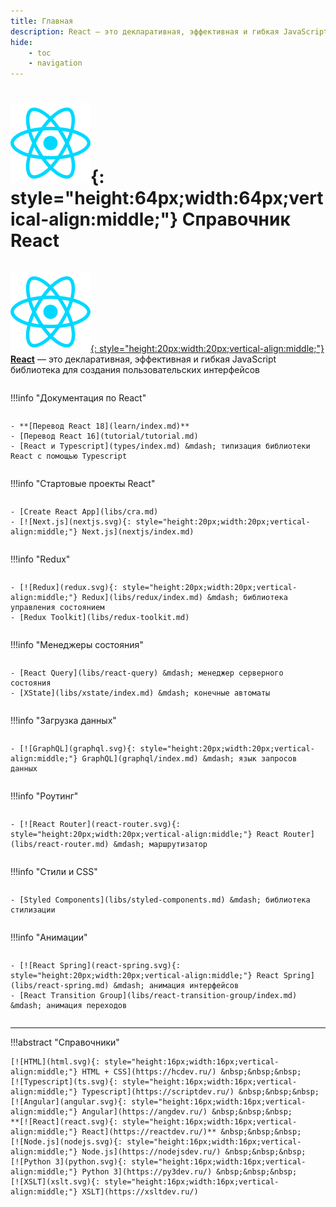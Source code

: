 ```yaml
---
title: Главная
description: React – это декларативная, эффективная и гибкая JavaScript библиотека для создания пользовательских интерфейсов
hide:
    - toc
    - navigation
---
```


# ![React](react.svg){: style="height:64px;width:64px;vertical-align:middle;"} Справочник React

<div style="display: grid; grid-template-columns: repeat(auto-fill, minmax(300px, 1fr)); grid-column-gap: 30px; place-items: stretch;" markdown>

[![React](react.svg){: style="height:20px;width:20px;vertical-align:middle;"} **React**](https://react.dev/) &mdash; это декларативная, эффективная и гибкая JavaScript библиотека для создания пользовательских интерфейсов

!!!info "Документация по React"

    - **[Перевод React 18](learn/index.md)**
    - [Перевод React 16](tutorial/tutorial.md)
    - [React и Typescript](types/index.md) &mdash; типизация библиотеки React с помощью Typescript

!!!info "Стартовые проекты React"

    - [Create React App](libs/cra.md)
    - [![Next.js](nextjs.svg){: style="height:20px;width:20px;vertical-align:middle;"} Next.js](nextjs/index.md)

!!!info "Redux"

    - [![Redux](redux.svg){: style="height:20px;width:20px;vertical-align:middle;"} Redux](libs/redux/index.md) &mdash; библиотека управления состоянием
    - [Redux Toolkit](libs/redux-toolkit.md)

!!!info "Менеджеры состояния"

    - [React Query](libs/react-query) &mdash; менеджер серверного состояния
    - [XState](libs/xstate/index.md) &mdash; конечные автоматы

!!!info "Загрузка данных"

    - [![GraphQL](graphql.svg){: style="height:20px;width:20px;vertical-align:middle;"} GraphQL](graphql/index.md) &mdash; язык запросов данных

!!!info "Роутинг"

    - [![React Router](react-router.svg){: style="height:20px;width:20px;vertical-align:middle;"} React Router](libs/react-router.md) &mdash; маршрутизатор

!!!info "Стили и CSS"

    - [Styled Components](libs/styled-components.md) &mdash; библиотека стилизации

!!!info "Анимации"

    - [![React Spring](react-spring.svg){: style="height:20px;width:20px;vertical-align:middle;"} React Spring](libs/react-spring.md) &mdash; анимация интерфейсов
    - [React Transition Group](libs/react-transition-group/index.md) &mdash; анимация переходов

</div>

---

!!!abstract "Справочники"

    [![HTML](html.svg){: style="height:16px;width:16px;vertical-align:middle;"} HTML + CSS](https://hcdev.ru/) &nbsp;&nbsp;&nbsp;
    [![Typescript](ts.svg){: style="height:16px;width:16px;vertical-align:middle;"} Typescript](https://scriptdev.ru/) &nbsp;&nbsp;&nbsp;
    [![Angular](angular.svg){: style="height:16px;width:16px;vertical-align:middle;"} Angular](https://angdev.ru/) &nbsp;&nbsp;&nbsp;
    **[![React](react.svg){: style="height:16px;width:16px;vertical-align:middle;"} React](https://reactdev.ru/)** &nbsp;&nbsp;&nbsp;
    [![Node.js](nodejs.svg){: style="height:16px;width:16px;vertical-align:middle;"} Node.js](https://nodejsdev.ru/) &nbsp;&nbsp;&nbsp;
    [![Python 3](python.svg){: style="height:16px;width:16px;vertical-align:middle;"} Python 3](https://py3dev.ru/) &nbsp;&nbsp;&nbsp;
    [![XSLT](xslt.svg){: style="height:16px;width:16px;vertical-align:middle;"} XSLT](https://xsltdev.ru/)

<!--
https://github.com/harryheman/React-Total
-->
